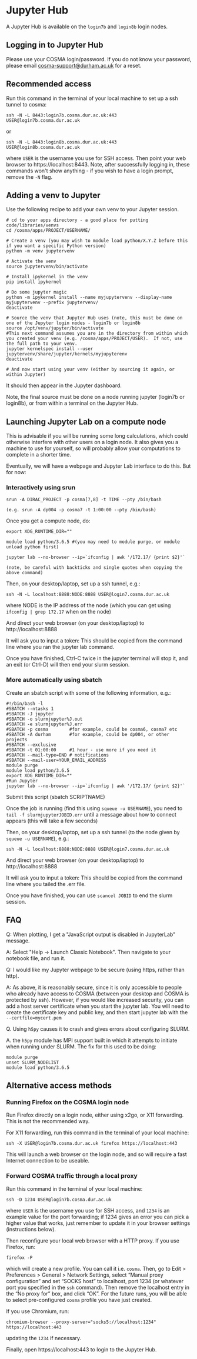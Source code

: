 # Jupyter Hub

A Jupyter Hub is available on the `login7b` and `login8b` login nodes.

## Logging in to Jupyter Hub

Please use your COSMA login/password. If you do not know your password, please email cosma-support@durham.ac.uk for a reset.

## Recommended access

Run this command in the terminal of your local machine to set up a ssh tunnel to cosma:

    ssh -N -L 8443:login7b.cosma.dur.ac.uk:443 USER@login7b.cosma.dur.ac.uk

or

    ssh -N -L 8443:login8b.cosma.dur.ac.uk:443 USER@login8b.cosma.dur.ac.uk

where `USER` is the username you use for SSH access. Then point your web browser to https://localhost:8443.  Note, after successfully logging in, these commands won't show anything - if you wish to have a login prompt, remove the `-N` flag.

## Adding a venv to Jupyter

Use the following recipe to add your own venv to your Jupyter session. 

```
# cd to your apps directory - a good place for putting code/libraries/venvs
cd /cosma/apps/PROJECT/USERNAME/

# Create a venv (you may wish to module load python/X.Y.Z before this if you want a specific Python version)
python -m venv jupytervenv

# Activate the venv
source jupytervenv/bin/activate

# Install ipykernel in the venv
pip install ipykernel

# Do some jupyter magic
python -m ipykernel install --name myjupytervenv --display-name myjupytervenv --prefix jupytervenv/
deactivate

# Source the venv that Jupyter Hub uses (note, this must be done on one of the Jupyter login nodes - login7b or login8b
source /opt/venv/jupyter/bin/activate
#This next command assumes you are in the directory from within which you created your venv (e.g. /cosma/apps/PROJECT/USER).  If not, use the full path to your venv.
jupyter kernelspec install --user jupytervenv/share/jupyter/kernels/myjupyterenv
deactivate

# And now start using your venv (either by sourcing it again, or within Jupyter)
```

It should then appear in the Jupyter dashboard.

Note, the final source must be done on a node running jupyter (login7b or login8b), or from within a terminal on the Jupyter Hub.

## Launching Jupyter Lab on a compute node

This is advisable if you will be running some long calculations, which could otherwise interfere with other users on a login node. It also gives you a machine to use for yourself, so will probably allow your computations to complete in a shorter time.

Eventually, we will have a webpage and Jupyter Lab interface to do this. But for now:

### Interactively using srun

    srun -A DIRAC_PROJECT -p cosma[7,8] -t TIME --pty /bin/bash

    (e.g. srun -A dp004 -p cosma7 -t 1:00:00 --pty /bin/bash)

Once you get a compute node, do:

    export XDG_RUNTIME_DIR=""

    module load python/3.6.5 #(you may need to module purge, or module unload python first)

    jupyter lab --no-browser --ip=`ifconfig | awk '/172.17/ {print $2}'`

    (note, be careful with backticks and single quotes when copying the above command)

Then, on your desktop/laptop, set up a ssh tunnel, e.g.:

    ssh -N -L localhost:8888:NODE:8888 USER@login7.cosma.dur.ac.uk

where NODE is the IP address of the node (which you can get using `ifconfig | grep 172.17` when on the node)

And direct your web browser (on your desktop/laptop) to http://localhost:8888

It will ask you to input a token: This should be copied from the command line where you ran the jupyter lab command.

Once you have finished, Ctrl-C twice in the jupyter terminal will stop it, and an exit (or Ctrl-D) will then end your slurm session.

### More automatically using sbatch

Create an sbatch script with some of the following information, e.g.:

    #!/bin/bash -l
    #SBATCH --ntasks 1
    #SBATCH -J jupyter
    #SBATCH -o slurmjupyter%J.out
    #SBATCH -e slurmjupyter%J.err
    #SBATCH -p cosma        #for example, could be cosma6, cosma7 etc
    #SBATCH -A durham       #for example, could be dp004, or other projects
    #SBATCH --exclusive
    #SBATCH -t 01:00:00     #1 hour - use more if you need it
    #SBATCH --mail-type=END # notifications
    #SBATCH --mail-user=YOUR_EMAIL_ADDRESS
    module purge
    module load python/3.6.5
    export XDG_RUNTIME_DIR=""
    #Run Jupyter
    jupyter lab --no-browser --ip=`ifconfig | awk '/172.17/ {print $2}'`

Submit this script (sbatch SCRIPTNAME)

Once the job is running (find this using `squeue -u USERNAME`), you need to `tail -f slurmjupyterJOBID.err` until a message about how to connect appears (this will take a few seconds)

Then, on your desktop/laptop, set up a ssh tunnel (to the node given by `squeue -u USERNAME`), e.g.:

    ssh -N -L localhost:8888:NODE:8888 USER@login7.cosma.dur.ac.uk

And direct your web browser (on your desktop/laptop) to http://localhost:8888

It will ask you to input a token: This should be copied from the command line where you tailed the .err file.

Once you have finished, you can use `scancel JOBID` to end the slurm session.

## FAQ

Q: When plotting, I get a "JavaScript output is disabled in JupyterLab" message.

A: Select "Help -> Launch Classic Notebook". Then navigate to your notebook file, and run it.

Q: I would like my Jupyter webpage to be secure (using https, rather than http).

A: As above, it is reasonably secure, since it is only accessible to people who already have access to COSMA (between your desktop and COSMA is protected by ssh). However, if you would like increased security, you can add a host server certificate when you start the jupyter lab. You will need to create the certificate key and public key, and then start jupyter lab with the `--certfile=mycert.pem`

Q. Using `h5py` causes it to crash and gives errors about configuring SLURM.

A. the `h5py` module has MPI support built in which it attempts to initiate when running under SLURM. The fix for this used to be doing:

    module purge
    unset SLURM_NODELIST
    module load python/3.6.5

## Alternative access methods

### Running Firefox on the COSMA login node

Run Firefox directly on a login node, either using x2go, or X11 forwarding. This is not the recommended way.

For X11 forwarding, run this command in the terminal of your local machine:

    ssh -X USER@login7b.cosma.dur.ac.uk firefox https://localhost:443

This will launch a web browser on the login node, and so will require a fast Internet connection to be useable.

### Forward COSMA traffic through a local proxy

Run this command in the terminal of your local machine:

    ssh -D 1234 USER@login7b.cosma.dur.ac.uk

where `USER` is the username you use for SSH access, and `1234` is an example value for the port forwarding; if 1234 gives an error you can pick a higher value that works, just remember to update it in your browser settings (instructions below). 

Then reconfigure your local web browser with a HTTP proxy. If you use Firefox, run:

    firefox -P

which will create a new profile. You can call it i.e. `cosma`. Then, go to Edit > Preferences > General > Network Settings, select “Manual proxy configuration” and set “SOCKS host” to localhost, port 1234 (or whatever port you specified in the `ssh` command). Then remove the localhost entry in the “No proxy for” box, and click “OK”. For the future runs, you will be able to select pre-configured `cosma` profile you have just created.

If you use Chromium, run:

    chromium-browser --proxy-server="socks5://localhost:1234" https://localhost:443

updating the `1234` if necessary.

Finally, open https://localhost:443 to login to the Jupyter Hub.
